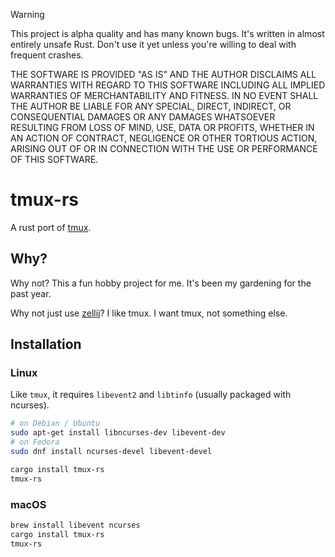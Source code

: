 <section class="warning">

> [!WARNING]
> This project is alpha quality and has many known bugs. It's written in
> almost entirely unsafe Rust. Don't use it yet unless you're willing to deal
> with frequent crashes.
>
> THE SOFTWARE IS PROVIDED "AS IS" AND THE AUTHOR DISCLAIMS ALL WARRANTIES
> WITH REGARD TO THIS SOFTWARE INCLUDING ALL IMPLIED WARRANTIES OF
> MERCHANTABILITY AND FITNESS. IN NO EVENT SHALL THE AUTHOR BE LIABLE FOR
> ANY SPECIAL, DIRECT, INDIRECT, OR CONSEQUENTIAL DAMAGES OR ANY DAMAGES
> WHATSOEVER RESULTING FROM LOSS OF MIND, USE, DATA OR PROFITS, WHETHER
> IN AN ACTION OF CONTRACT, NEGLIGENCE OR OTHER TORTIOUS ACTION, ARISING
> OUT OF OR IN CONNECTION WITH THE USE OR PERFORMANCE OF THIS SOFTWARE.

</section>

# tmux-rs

A rust port of [tmux](https://github.com/tmux/tmux).

## Why?

Why not? This a fun hobby project for me. It's been my gardening for the past year.

Why not just use [zellij](https://zellij.dev/)? I like tmux. I want tmux,
not something else.

## Installation

### Linux

Like `tmux`, it requires `libevent2` and `libtinfo` (usually packaged with ncurses).

```sh
# on Debian / Ubuntu
sudo apt-get install libncurses-dev libevent-dev
# on Fedora
sudo dnf install ncurses-devel libevent-devel
```

```sh
cargo install tmux-rs
tmux-rs
```

### macOS

```sh
brew install libevent ncurses
cargo install tmux-rs
tmux-rs
```
